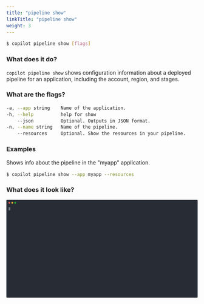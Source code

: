 ```yaml
---
title: "pipeline show"
linkTitle: "pipeline show"
weight: 3
---
```

```bash
$ copilot pipeline show [flags]
```

### What does it do?
`copilot pipeline show` shows configuration information about a deployed pipeline for an application, including the account, region, and stages.

### What are the flags?
```bash
-a, --app string    Name of the application.
-h, --help          help for show
    --json          Optional. Outputs in JSON format.
-n, --name string   Name of the pipeline.
    --resources     Optional. Show the resources in your pipeline.
```

### Examples
Shows info about the pipeline in the "myapp" application.
```bash
$ copilot pipeline show --app myapp --resources
```

### What does it look like?
<img class="img-fluid" src="https://raw.githubusercontent.com/kohidave/copilot-demos/master/pipeline-show.svg?sanitize=true">